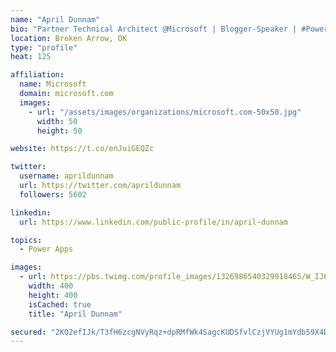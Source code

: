 ```yaml
---
name: "April Dunnam"
bio: "Partner Technical Architect @Microsoft | Blogger-Speaker | #PowerApps, #PowerAutomate, #Office365, #SharePoint | #WIT | #Karaoke Queen"
location: Broken Arrow, OK
type: "profile"
heat: 125

affiliation:
  name: Microsoft
  domain: microsoft.com
  images:
    - url: "/assets/images/organizations/microsoft.com-50x50.jpg"
      width: 50
      height: 50

website: https://t.co/enJuiGEQZc

twitter:
  username: aprildunnam
  url: https://twitter.com/aprildunnam
  followers: 5602

linkedin:
  url: https://www.linkedin.com/public-profile/in/april-dunnam

topics:
  - Power Apps

images:
  - url: https://pbs.twimg.com/profile_images/1326986540329918465/W_IJ6Ih2_400x400.jpg
    width: 400
    height: 400
    isCached: true
    title: "April Dunnam"

secured: "2KQ2efIJk/T3fH6zcgNVyRqz+dpRMfWk4SagcKUDSfvlCzjVYUg1mYdb59X4DMNuCcjGMN2KEvWQK8egUfz6QprJDiFYlBaqKedvE4TYiUMQovQiHRSsUBXnUi0i9aVQ0Rt3poz4j1mL9ViwwGuC02p/dRQ8W+FuetWbfj+b1ONsmRZKKRDte7cBM/hdV6u1ZlK9wx/VKAiwHtTgVhpvTeAYmcN4U9AXI72DSJRoXRrcmJnEEy5OsFs+vins2qz5Czab2jrPgE6Rm51sF5hyiUYt/ht/W5xEJrnQXKi5b4P3/iWbgqykecU0WofCMOl6uBzJz4O9wZ5i0wldwhV3t/asoBg4vPesb7Kw+u3NEoRM/nizzh9Cpjlp8T0+SpfQ7P3Ds5yHpsFN2fAjqyX8QbVcID+xYXMJB+gDM7OotRA=;6E8MozxZdvwzL7ipbheRZQ=="
---
```


